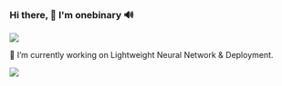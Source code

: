 ### Hi there, 👋 I'm onebinary  🔊

![](https://github-readme-stats.vercel.app/api?username=tuduweb)

🔭 I’m currently working on Lightweight Neural Network & Deployment.

![](https://skillicons.dev/icons?i=cpp,c,cmake,js,linux,bash&perline=6)
